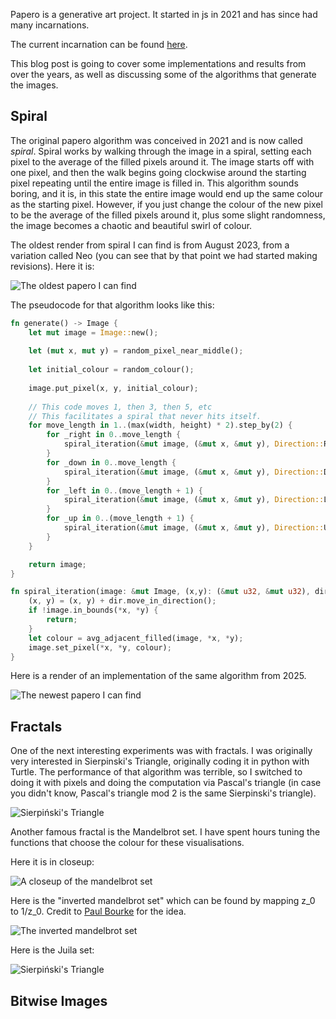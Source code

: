 Papero is a generative art project. It started in js in 2021 and has since had many incarnations.

The current incarnation can be found [here](https://github.com/Cheese-Echidna/papero).

This blog post is going to cover some implementations and results from over the years, as well as discussing some of the algorithms that generate the images.

## Spiral

The original papero algorithm was conceived in 2021 and is now called *spiral*.
Spiral works by walking through the image in a spiral, setting each pixel to the average of the filled pixels around it. 
The image starts off with one pixel, and then the walk begins going clockwise around the starting pixel repeating until the entire image is filled in.
This algorithm sounds boring, and it is, in this state the entire image would end up the same colour as the starting pixel. 
However, if you just change the colour of the new pixel to be the average of the filled pixels around it, plus some slight randomness, the image becomes a chaotic and beautiful swirl of colour.

The oldest render from spiral I can find is from August 2023, from a variation called Neo (you can see that by that point we had started making revisions). Here it is:

<img alt="The oldest papero I can find" src="/blog_assets/papero/2023-08-21 14.11.20 Neo.png"/>

The pseudocode for that algorithm looks like this:

```rust
fn generate() -> Image {
    let mut image = Image::new();
    
    let (mut x, mut y) = random_pixel_near_middle();
    
    let initial_colour = random_colour();
    
    image.put_pixel(x, y, initial_colour);
    
    // This code moves 1, then 3, then 5, etc
    // This facilitates a spiral that never hits itself.
    for move_length in 1..(max(width, height) * 2).step_by(2) {
        for _right in 0..move_length {
            spiral_iteration(&mut image, (&mut x, &mut y), Direction::Right);
        }
        for _down in 0..move_length {
            spiral_iteration(&mut image, (&mut x, &mut y), Direction::Down);
        }
        for _left in 0..(move_length + 1) {
            spiral_iteration(&mut image, (&mut x, &mut y), Direction::Left);
        }
        for _up in 0..(move_length + 1) {
            spiral_iteration(&mut image, (&mut x, &mut y), Direction::Up);
        }
    }

    return image;
}

fn spiral_iteration(image: &mut Image, (x,y): (&mut u32, &mut u32), dir: Direction) {
    (x, y) = (x, y) + dir.move_in_direction();
    if !image.in_bounds(*x, *y) {
        return;
    }
    let colour = avg_adjacent_filled(image, *x, *y);
    image.set_pixel(*x, *y, colour);
}

```

Here is a render of an implementation of the same algorithm from 2025. 

<img alt="The newest papero I can find" src="/blog_assets/papero/Spiral.png"/>

## Fractals

One of the next interesting experiments was with fractals. I was originally very interested in Sierpinski's Triangle, originally coding it in python with Turtle. The performance of that algorithm was terrible, so I switched to doing it with pixels and doing the computation via Pascal's triangle (in case you didn't know, Pascal's triangle mod 2 is the same Sierpinski's triangle). 

<img alt="Sierpiński's Triangle" src="/blog_assets/papero/Sierpiński's Triangle.png"/>

Another famous fractal is the Mandelbrot set. I have spent hours tuning the functions that choose the colour for these visualisations.

Here it is in closeup:

<img alt="A closeup of the mandelbrot set" src="/blog_assets/papero/mandelcool.png"/>

Here is the "inverted mandelbrot set" which can be found by mapping z_0 to 1/z_0. Credit to [Paul Bourke](https://paulbourke.net/fractals/mandelbrot/) for the idea.

<img alt="The inverted mandelbrot set" src="/blog_assets/papero/Mandelbrot.png"/>

Here is the Juila set:

<img alt="Sierpiński's Triangle" src="/blog_assets/papero/Julia (Jazzmine).png"/>


## Bitwise Images